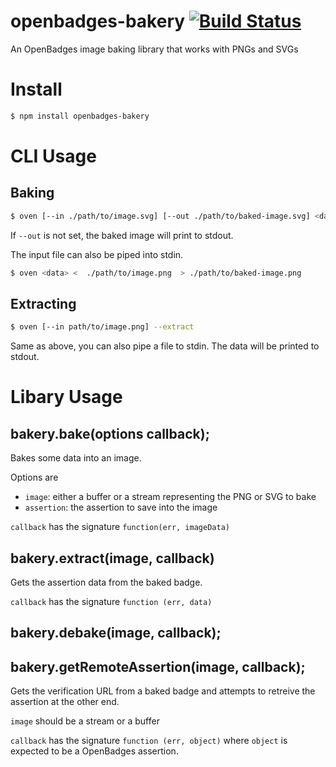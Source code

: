 # openbadges-bakery [![Build Status](https://secure.travis-ci.org/mozilla/openbadges-bakery.png)](http://travis-ci.org/mozilla/openbadges-bakery)

An OpenBadges image baking library that works with PNGs and SVGs

# Install
```bash
$ npm install openbadges-bakery
```
# CLI Usage

## Baking

```bash
$ oven [--in ./path/to/image.svg] [--out ./path/to/baked-image.svg] <data>
```
If `--out` is not set, the baked image will print to stdout.

The input file can also be piped into stdin.

```bash
$ oven <data> <  ./path/to/image.png  > ./path/to/baked-image.png
```
## Extracting

```bash
$ oven [--in path/to/image.png] --extract
```

Same as above,  you can also pipe a file to stdin. The data will be printed to stdout.

# Libary Usage

## bakery.bake(options callback);

Bakes some data into an image.

Options are
- `image`: either a buffer or a stream representing the PNG or SVG to bake
- `assertion`: the assertion to save into the image

`callback` has the signature `function(err, imageData)`

## bakery.extract(image, callback)

Gets the assertion data from the baked badge.

`callback` has the signature `function (err, data)`

## bakery.debake(image, callback);
## bakery.getRemoteAssertion(image, callback);

Gets the verification URL from a baked badge and attempts to retreive the assertion at the other end.

`image` should be a stream or a buffer

`callback` has the signature `function (err, object)` where `object` is expected to be a OpenBadges assertion.
